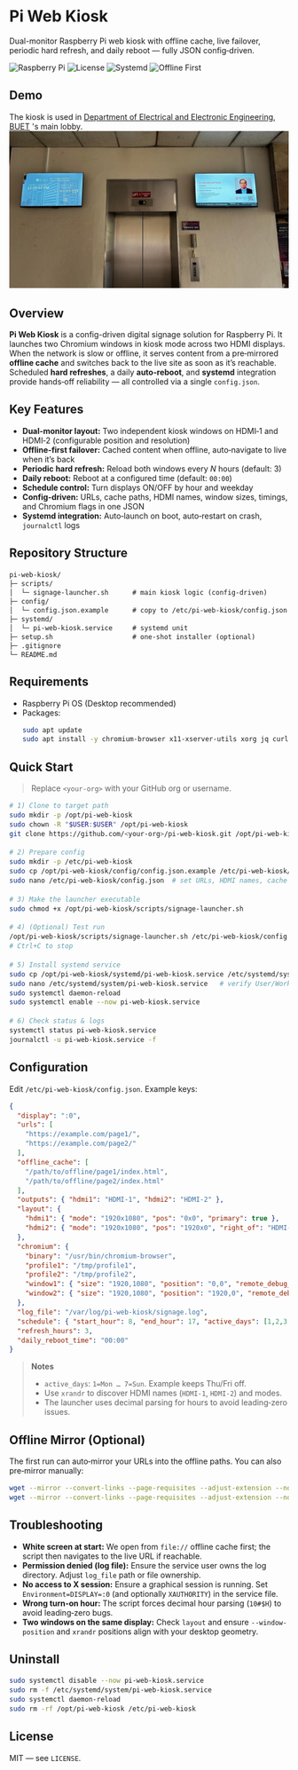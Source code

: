 # Pi Web Kiosk

Dual-monitor Raspberry Pi web kiosk with offline cache, live failover, periodic hard refresh, and daily reboot — fully JSON config‑driven.

![Raspberry Pi](https://img.shields.io/badge/Platform-Raspberry%20Pi-informational) ![License](https://img.shields.io/badge/License-MIT-green) ![Systemd](https://img.shields.io/badge/Init-systemd-blue) ![Offline First](https://img.shields.io/badge/Pattern-offline--first-lightgrey)

## Demo
The kiosk is used in [Department of Electrical and Electronic Engineering, BUET](https://eee.buet.ac.bd) 's main lobby.
[![Pi Web Kiosk demo](assets/demo.jpg)](assets/demo.jpg)

## Overview
**Pi Web Kiosk** is a config-driven digital signage solution for Raspberry Pi. It launches two Chromium windows in kiosk mode across two HDMI displays. When the network is slow or offline, it serves content from a pre‑mirrored **offline cache** and switches back to the live site as soon as it’s reachable. Scheduled **hard refreshes**, a daily **auto‑reboot**, and **systemd** integration provide hands‑off reliability — all controlled via a single `config.json`.

## Key Features
- **Dual‑monitor layout:** Two independent kiosk windows on HDMI‑1 and HDMI‑2 (configurable position and resolution)
- **Offline‑first failover:** Cached content when offline, auto‑navigate to live when it’s back
- **Periodic hard refresh:** Reload both windows every _N_ hours (default: 3)
- **Daily reboot:** Reboot at a configured time (default: `00:00`)
- **Schedule control:** Turn displays ON/OFF by hour and weekday
- **Config‑driven:** URLs, cache paths, HDMI names, window sizes, timings, and Chromium flags in one JSON
- **Systemd integration:** Auto‑launch on boot, auto‑restart on crash, `journalctl` logs

## Repository Structure
```
pi-web-kiosk/
├─ scripts/
│  └─ signage-launcher.sh      # main kiosk logic (config-driven)
├─ config/
│  └─ config.json.example      # copy to /etc/pi-web-kiosk/config.json
├─ systemd/
│  └─ pi-web-kiosk.service     # systemd unit
├─ setup.sh                    # one-shot installer (optional)
├─ .gitignore
└─ README.md
```

## Requirements
- Raspberry Pi OS (Desktop recommended)
- Packages:
  ```bash
  sudo apt update
  sudo apt install -y chromium-browser x11-xserver-utils xorg jq curl wget git   || sudo apt install -y chromium x11-xserver-utils xorg jq curl wget git
  ```

## Quick Start
> Replace `<your-org>` with your GitHub org or username.

```bash
# 1) Clone to target path
sudo mkdir -p /opt/pi-web-kiosk
sudo chown -R "$USER:$USER" /opt/pi-web-kiosk
git clone https://github.com/<your-org>/pi-web-kiosk.git /opt/pi-web-kiosk

# 2) Prepare config
sudo mkdir -p /etc/pi-web-kiosk
sudo cp /opt/pi-web-kiosk/config/config.json.example /etc/pi-web-kiosk/config.json
sudo nano /etc/pi-web-kiosk/config.json  # set URLs, HDMI names, cache paths, hours

# 3) Make the launcher executable
sudo chmod +x /opt/pi-web-kiosk/scripts/signage-launcher.sh

# 4) (Optional) Test run
/opt/pi-web-kiosk/scripts/signage-launcher.sh /etc/pi-web-kiosk/config.json
# Ctrl+C to stop

# 5) Install systemd service
sudo cp /opt/pi-web-kiosk/systemd/pi-web-kiosk.service /etc/systemd/system/
sudo nano /etc/systemd/system/pi-web-kiosk.service   # verify User/WorkingDirectory/DISPLAY
sudo systemctl daemon-reload
sudo systemctl enable --now pi-web-kiosk.service

# 6) Check status & logs
systemctl status pi-web-kiosk.service
journalctl -u pi-web-kiosk.service -f
```

## Configuration
Edit `/etc/pi-web-kiosk/config.json`. Example keys:
```json
{
  "display": ":0",
  "urls": [
    "https://example.com/page1/",
    "https://example.com/page2/"
  ],
  "offline_cache": [
    "/path/to/offline/page1/index.html",
    "/path/to/offline/page2/index.html"
  ],
  "outputs": { "hdmi1": "HDMI-1", "hdmi2": "HDMI-2" },
  "layout": {
    "hdmi1": { "mode": "1920x1080", "pos": "0x0", "primary": true },
    "hdmi2": { "mode": "1920x1080", "pos": "1920x0", "right_of": "HDMI-1" }
  },
  "chromium": {
    "binary": "/usr/bin/chromium-browser",
    "profile1": "/tmp/profile1",
    "profile2": "/tmp/profile2",
    "window1": { "size": "1920,1080", "position": "0,0", "remote_debug_port": 9222 },
    "window2": { "size": "1920,1080", "position": "1920,0", "remote_debug_port": 9223 }
  },
  "log_file": "/var/log/pi-web-kiosk/signage.log",
  "schedule": { "start_hour": 8, "end_hour": 17, "active_days": [1,2,3,6,7] },
  "refresh_hours": 3,
  "daily_reboot_time": "00:00"
}
```

> **Notes**
> - `active_days`: `1=Mon … 7=Sun`. Example keeps Thu/Fri off.
> - Use `xrandr` to discover HDMI names (`HDMI-1`, `HDMI-2`) and modes.
> - The launcher uses decimal parsing for hours to avoid leading‑zero issues.

## Offline Mirror (Optional)
The first run can auto‑mirror your URLs into the offline paths. You can also pre‑mirror manually:
```bash
wget --mirror --convert-links --page-requisites --adjust-extension --no-parent   -P /path/to/offline-root-1 "https://example.com/page1/"
wget --mirror --convert-links --page-requisites --adjust-extension --no-parent   -P /path/to/offline-root-2 "https://example.com/page2/"
```

## Troubleshooting
- **White screen at start:** We open from `file://` offline cache first; the script then navigates to the live URL if reachable.
- **Permission denied (log file):** Ensure the service user owns the log directory. Adjust `log_file` path or file ownership.
- **No access to X session:** Ensure a graphical session is running. Set `Environment=DISPLAY=:0` (and optionally `XAUTHORITY`) in the service file.
- **Wrong turn‑on hour:** The script forces decimal hour parsing (`10#$H`) to avoid leading‑zero bugs.
- **Two windows on the same display:** Check `layout` and ensure `--window-position` and `xrandr` positions align with your desktop geometry.

## Uninstall
```bash
sudo systemctl disable --now pi-web-kiosk.service
sudo rm -f /etc/systemd/system/pi-web-kiosk.service
sudo systemctl daemon-reload
sudo rm -rf /opt/pi-web-kiosk /etc/pi-web-kiosk
```

## License
MIT — see `LICENSE`.
